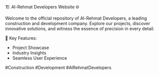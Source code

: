 🏗️ Al-Rehmat Developers Website 🌐

Welcome to the official repository of Al-Rehmat Developers, a leading construction and development company. Explore our projects, discover innovative solutions, and witness the essence of precision in every detail.

🚀 Key Features:
- Project Showcase
- Industry Insights
- Seamless User Experience



#Construction #Development #AlRehmatDevelopers

